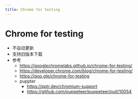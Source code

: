 ```yaml
---
title: Chrome for testing
---
```


# Chrome for testing

- 不自动更新
- 支持旧版本下载
- 参考
  - https://googlechromelabs.github.io/chrome-for-testing/
  - https://developer.chrome.com/blog/chrome-for-testing/
  - https://goo.gle/chrome-for-testing
  - puppter
    - https://pptr.dev/chromium-support
    - https://github.com/puppeteer/puppeteer/pull/10054
